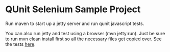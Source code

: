 QUnit Selenium Sample Project
=============================

Run maven to start up a jetty server and run qunit javascript tests.

You can also run jetty and test using a browser (mvn jetty:run). Just be
sure to run mvn clean install first so all the necessary files get
copied over. See the tests [here](http://localhost:8080/validation.html).
